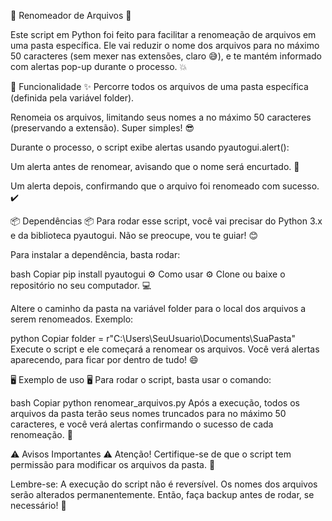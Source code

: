 🚀 Renomeador de Arquivos 🚀

Este script em Python foi feito para facilitar a renomeação de arquivos em uma pasta específica. Ele vai reduzir o nome dos arquivos para no máximo 50 caracteres (sem mexer nas extensões, claro 😅), e te mantém informado com alertas pop-up durante o processo. 💥

📝 Funcionalidade ✨
Percorre todos os arquivos de uma pasta específica (definida pela variável folder).

Renomeia os arquivos, limitando seus nomes a no máximo 50 caracteres (preservando a extensão). Super simples! 😎

Durante o processo, o script exibe alertas usando pyautogui.alert():

Um alerta antes de renomear, avisando que o nome será encurtado. 📝

Um alerta depois, confirmando que o arquivo foi renomeado com sucesso. ✔️

📦 Dependências 📦
Para rodar esse script, você vai precisar do Python 3.x e da biblioteca pyautogui. Não se preocupe, vou te guiar! 😊

Para instalar a dependência, basta rodar:

bash
Copiar
pip install pyautogui
⚙️ Como usar ⚙️
Clone ou baixe o repositório no seu computador. 💻

Altere o caminho da pasta na variável folder para o local dos arquivos a serem renomeados. Exemplo:

python
Copiar
folder = r"C:\Users\SeuUsuario\Documents\SuaPasta"
Execute o script e ele começará a renomear os arquivos. Você verá alertas aparecendo, para ficar por dentro de tudo! 😄

🖥️ Exemplo de uso 🖥️
Para rodar o script, basta usar o comando:

bash
Copiar
python renomear_arquivos.py
Após a execução, todos os arquivos da pasta terão seus nomes truncados para no máximo 50 caracteres, e você verá alertas confirmando o sucesso de cada renomeação. 🎉

⚠️ Avisos Importantes ⚠️
Atenção! Certifique-se de que o script tem permissão para modificar os arquivos da pasta. 👀

Lembre-se: A execução do script não é reversível. Os nomes dos arquivos serão alterados permanentemente. Então, faça backup antes de rodar, se necessário! 💾
